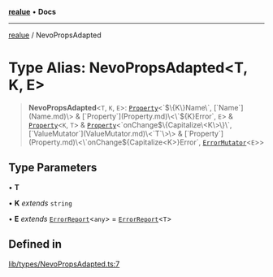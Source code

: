 [**realue**](../README.md) • **Docs**

***

[realue](../README.md) / NevoPropsAdapted

# Type Alias: NevoPropsAdapted\<T, K, E\>

> **NevoPropsAdapted**\<`T`, `K`, `E`\>: [`Property`](Property.md)\<\`$\{K\}Name\`, [`Name`](Name.md)\> & [`Property`](Property.md)\<\`$\{K\}Error\`, `E`\> & [`Property`](Property.md)\<`K`, `T`\> & [`Property`](Property.md)\<\`onChange$\{Capitalize\<K\>\}\`, [`ValueMutator`](ValueMutator.md)\<`T`\>\> & [`Property`](Property.md)\<\`onChange$\{Capitalize\<K\>\}Error\`, [`ErrorMutator`](ErrorMutator.md)\<`E`\>\>

## Type Parameters

• **T**

• **K** *extends* `string`

• **E** *extends* [`ErrorReport`](ErrorReport.md)\<`any`\> = [`ErrorReport`](ErrorReport.md)\<`T`\>

## Defined in

[lib/types/NevoPropsAdapted.ts:7](https://github.com/nevoland/realue/blob/74648764502b1dc82cd067678d4f4e304253ebad/lib/types/NevoPropsAdapted.ts#L7)
